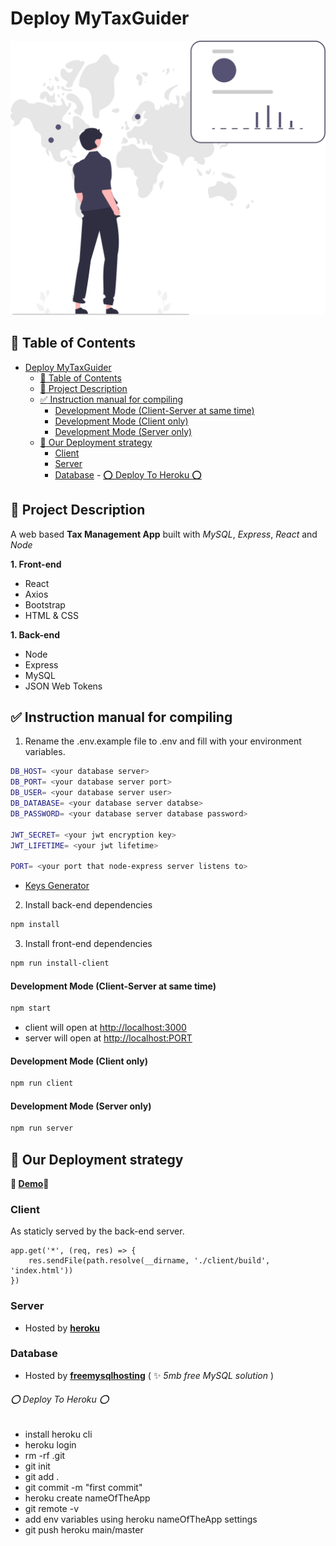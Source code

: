 # Deploy MyTaxGuider
  
![MyTaxGuider](/client/src/assets/images/main.svg)


## :bookmark_tabs: Table of Contents

- [Deploy MyTaxGuider](#deploy-mytaxguider)
  - [:bookmark_tabs: Table of Contents](#bookmark_tabs-table-of-contents)
  - [:dart: Project Description](#dart-project-description)
  - [:white_check_mark: Instruction manual for compiling](#white_check_mark-instruction-manual-for-compiling)
      - [Development Mode (Client-Server at same time)](#development-mode-client-server-at-same-time)
      - [Development Mode (Client only)](#development-mode-client-only)
      - [Development Mode (Server only)](#development-mode-server-only)
  - [:pushpin: Our Deployment strategy](#pushpin-our-deployment-strategy)
    - [Client](#client)
    - [Server](#server)
    - [Database](#database)
          - [:o: Deploy To Heroku :o:](#o-deploy-to-heroku-o)

## :dart: Project Description
A web based **Tax Management App** built with *MySQL*, *Express*, *React* and *Node*  

**1. Front-end**
* React
* Axios
* Bootstrap
* HTML & CSS
  
**1. Back-end**
* Node
* Express
* MySQL
* JSON Web Tokens 

## :white_check_mark: Instruction manual for compiling

1. Rename the .env.example file to .env and fill with your environment variables. 
```sh
DB_HOST= <your database server>
DB_PORT= <your database server port>
DB_USER= <your database server user>
DB_DATABASE= <your database server databse>
DB_PASSWORD= <your database server database password>

JWT_SECRET= <your jwt encryption key>
JWT_LIFETIME= <your jwt lifetime>

PORT= <your port that node-express server listens to>
```
- [Keys Generator](https://www.allkeysgenerator.com/)

2. Install back-end dependencies
```sh
npm install
```

3. Install front-end dependencies
```sh
npm run install-client
```

#### Development Mode (Client-Server at same time)
```sh
npm start
```
- client will open at [http://localhost:3000](http://localhost:3000)
- server will open at [http://localhost:PORT](http://localhost:5500)

#### Development Mode (Client only)
```sh
npm run client
```

#### Development Mode (Server only)
```sh
npm run server
```

## :pushpin: Our Deployment strategy
**:rocket: [Demo](https://mytaxguider.herokuapp.com):rocket:**

### Client
As staticly served by the back-end server. 
```
app.get('*', (req, res) => {
    res.sendFile(path.resolve(__dirname, './client/build', 'index.html'))
})
```

### Server
- Hosted by **[heroku](https://www.heroku.com)**

### Database
- Hosted by **[freemysqlhosting](https://www.freemysqlhosting.net)** ( :sparkles: *5mb free MySQL solution* )

###### :o: Deploy To Heroku :o:
- install heroku cli
- heroku login
- rm -rf .git
- git init
- git add .
- git commit -m "first commit"
- heroku create nameOfTheApp
- git remote -v
- add env variables using heroku nameOfTheApp settings
- git push heroku main/master